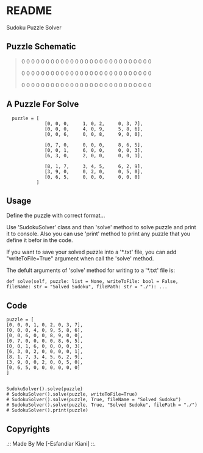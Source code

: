 # README

Sudoku Puzzle Solver 

## Puzzle Schematic

>    0 0 0    0 0 0    0 0 0
>    0 0 0    0 0 0    0 0 0
>    0 0 0    0 0 0    0 0 0
>                                                            
>    0 0 0    0 0 0    0 0 0
>    0 0 0    0 0 0    0 0 0
>    0 0 0    0 0 0    0 0 0
>                                                            
>    0 0 0    0 0 0    0 0 0
>    0 0 0    0 0 0    0 0 0
>    0 0 0    0 0 0    0 0 0


## A Puzzle For Solve
```
  puzzle = [
              [0, 0, 0,     1, 0, 2,     0, 3, 7],
              [0, 0, 0,     4, 0, 9,     5, 8, 6],
              [0, 0, 6,     0, 0, 8,     9, 0, 0],

              [0, 7, 0,     0, 0, 0,     8, 6, 5],
              [0, 0, 1,     6, 0, 0,     0, 0, 3],
              [6, 3, 0,     2, 0, 0,     0, 0, 1],

              [8, 1, 7,     3, 4, 5,     6, 2, 9],
              [3, 9, 0,     0, 2, 0,     0, 5, 0],
              [0, 6, 5,     0, 0, 0,     0, 0, 0]
           ]
```

## Usage

Define the puzzle with correct format...

Use 'SudokuSolver' class and than 'solve' method to solve puzzle and print it to console.
Also you can use 'print' method to print any puzzle that you define it befor in the code.

If you want to save your solved puzzle into a '*.txt' file, you can add "writeToFile=True" argument when call the 'solve' method.

The defult arguments of 'solve' method for writing to a '*.txt' file is: 
```
def solve(self, puzzle: list = None, writeToFile: bool = False, fileName: str = "Solved Sudoku", filePath: str = "./"): ...
```

## Code

```
puzzle = [
[0, 0, 0, 1, 0, 2, 0, 3, 7],
[0, 0, 0, 4, 0, 9, 5, 8, 6],
[0, 0, 6, 0, 0, 8, 9, 0, 0],
[0, 7, 0, 0, 0, 0, 8, 6, 5],
[0, 0, 1, 6, 0, 0, 0, 0, 3],
[6, 3, 0, 2, 0, 0, 0, 0, 1],
[8, 1, 7, 3, 4, 5, 6, 2, 9],
[3, 9, 0, 0, 2, 0, 0, 5, 0],
[0, 6, 5, 0, 0, 0, 0, 0, 0]
]


SudokuSolver().solve(puzzle)
# SudokuSolver().solve(puzzle, writeToFile=True)
# SudokuSolver().solve(puzzle, True, fileName = "Solved Sudoku")
# SudokuSolver().solve(puzzle, True, "Solved Sudoku", filePath = "./")
# SudokuSolver().print(puzzle)

```

## Copyrights

.:: Made By Me [-Esfandiar Kiani] ::.
